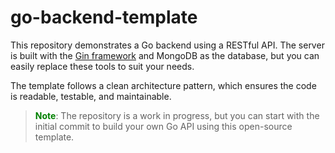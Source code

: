 # go-backend-template

This repository demonstrates a Go backend using a RESTful API. The server is built with the [Gin framework](https://github.com/gin-gonic/gin) and MongoDB as the database, but you can easily replace these tools to suit your needs.

The template follows a clean architecture pattern, which ensures the code is readable, testable, and maintainable.

> <span style="color:green; font-weight:bold">**Note**</span>: The repository is a work in progress, but you can start with the initial commit to build your own Go API using this open-source template.

